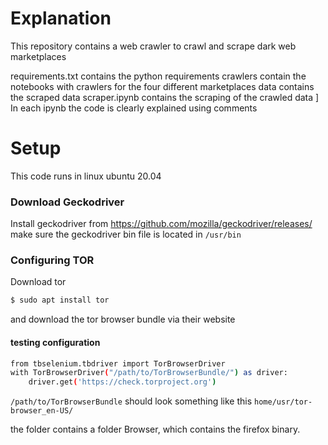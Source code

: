 # Explanation
This repository contains a web crawler to crawl and scrape dark web marketplaces

requirements.txt contains the python requirements
crawlers contain the notebooks with crawlers for the four different marketplaces
data contains the scraped data
scraper.ipynb contains the scraping of the crawled data
]
In each ipynb the code is clearly explained using comments


# Setup 
This code runs in linux ubuntu 20.04

### Download Geckodriver
Install geckodriver from https://github.com/mozilla/geckodriver/releases/
make sure the geckodriver bin file is located in ```/usr/bin```

### Configuring TOR

Download tor
```bash
$ sudo apt install tor
```
and download the tor browser bundle via their website

#### testing configuration

```bash 
from tbselenium.tbdriver import TorBrowserDriver
with TorBrowserDriver("/path/to/TorBrowserBundle/") as driver:
    driver.get('https://check.torproject.org')
```
```/path/to/TorBrowserBundle``` should look something like this ```home/usr/tor-browser_en-US/```

the folder contains a folder Browser, which contains the firefox binary.

    



